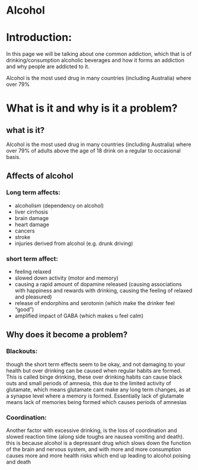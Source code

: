 # Alcohol

# Introduction:

In this page we will be talking about one common addiction, which that is of drinking/consumption alcoholic beverages and how it forms an addiction and why people are addicted to it.

Alcohol is the most used drug in many countries (including Australia) where over 79% 

# What is it and why is it a problem?

## what is it?

Alcohol is the most used drug in many countries (including Australia) where over 79% of adults above the age of 18  drink on a regular to occasional basis.

## Affects of alcohol

### Long term affects:

- alcoholism (dependency on alcohol)
- liver cirrhosis
- brain damage
- heart damage
- cancers
- stroke
- injuries derived from alcohol (e.g. drunk driving)

### short term affect:

- feeling relaxed
- slowed down activity (motor and memory)
- causing a rapid amount of dopamine released  (causing associations with happiness and rewards with drinking, causing the feeling of relaxed and pleasured)
- release of endorphins and serotonin (which make the drinker feel “good”)
- amplified impact of GABA (which makes u feel calm)

## Why does it become a problem?

### Blackouts:

though the short term effects seem to be okay, and not damaging to your health but over drinking can be caused when regular habits are formed. This is called binge drinking, these over drinking habits can cause black outs and small  periods of amnesia, this due to the limited activity of glutamate, which means glutamate cant make any long term changes, as at a synapse level where a memory is formed. Essentially lack of glutamate means lack of memories being formed which causes periods of amnesias

### Coordination:

Another factor with excessive drinking, is the loss of coordination and slowed reaction time (along side toughs are nausea vomiting and death). this is because alcohol is a depressant drug which slows down the function of the brain and nervous system, and with more and more consumption causes more and more health risks which end up leading to alcohol poising and death